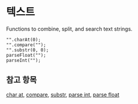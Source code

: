 # 텍스트

Functions to combine, split, and search text strings.

```cards
"".charAt(0);
"".compare("");
"".substr(0, 0);
parseFloat("");
parseInt("");
```

## 참고 항목

[char at](/reference/text/char-at), [compare](/reference/text/compare), [substr](/reference/text/substr), [parse int](/reference/text/parse-int), [parse float](/reference/text/parse-float)
